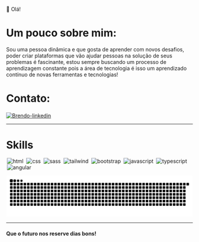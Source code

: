 👋 Olá!

# Um pouco sobre mim:

Sou uma pessoa dinâmica e que gosta de aprender com novos desafios, poder criar plataformas que vão ajudar pessoas na solução de seus problemas é fascinante, estou sempre buscando um processo de aprendizagem constante pois a área de tecnologia é isso um aprendizado contínuo de novas ferramentas e tecnologias!


# Contato:

<a href="https://www.linkedin.com/in/brendogomes/" target="_blank">
  <img align="center" alt="Brendo-linkedin" width="40" src="https://image.flaticon.com/icons/png/512/124/124011.png" style="max-width:100%;">
</a>

<hr />

# Skills

<img src="https://cdn.jsdelivr.net/gh/devicons/devicon/icons/html5/html5-original.svg" alt="html" widtf="40" height="40" style="max-width:100%;margin: 0 2px;"></img>
<img src="https://cdn.jsdelivr.net/gh/devicons/devicon/icons/css3/css3-original.svg" alt="css" widtf="40" height="40" style="max-width:100%;margin: 0 2px;"></img>
<img src="https://cdn.jsdelivr.net/gh/devicons/devicon/icons/sass/sass-original.svg" alt="sass" widtf="40" height="40" style="max-width:100%;margin: 0 2px;"></img>
<img src="https://cdn.jsdelivr.net/gh/devicons/devicon/icons/tailwindcss/tailwindcss-plain.svg" alt="tailwind" widtf="40" height="40" style="max-width:100%;margin: 0 2px;"></img>
<img src="https://cdn.jsdelivr.net/gh/devicons/devicon/icons/bootstrap/bootstrap-plain.svg" alt="bootstrap" widtf="40" height="40" style="max-width:100%;margin: 0 2px;"></img>
<img src="https://cdn.jsdelivr.net/gh/devicons/devicon/icons/javascript/javascript-original.svg" alt="javascript" widtf="40" height="40" style="max-width:100%;margin: 0 2px;"></img>
<img src="https://cdn.jsdelivr.net/gh/devicons/devicon/icons/typescript/typescript-original.svg" alt="typescript" widtf="40" height="40" style="max-width:100%;margin: 0 2px;"></img>
<img src="https://cdn.jsdelivr.net/gh/devicons/devicon/icons/angularjs/angularjs-original.svg" alt="angular" widtf="40" height="40" style="max-width:100%;margin: 0 2px;"></img>

![Snake animation](https://github.com/juniorcintra/juniorcintra/blob/output/github-contribution-grid-snake.svg)

<hr />

#### Que o futuro nos reserve dias bons!

